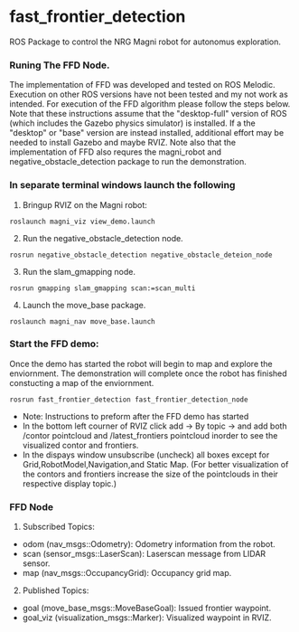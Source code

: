 # fast_frontier_detection

ROS Package to control the NRG Magni robot for autonomus exploration.

### Runing The FFD Node. 

The implementation of FFD was developed and tested on ROS Melodic. Execution on other ROS versions have not been tested and my not work as intended. For execution of the FFD algorithm please follow the steps below. Note that these instructions assume that the "desktop-full" version of ROS (which includes the Gazebo physics simulator) is installed. If a the "desktop" or "base" version are instead installed, additional effort may be needed to install Gazebo and maybe RVIZ. Note also that the implementation of FFD also requres the magni_robot and negative_obstacle_detection package to run the demonstration. 

### In separate terminal windows launch the following

1. Bringup RVIZ on the Magni robot:

```
roslaunch magni_viz view_demo.launch 
```
2. Run the negative_obstacle_detection node. 

```
rosrun negative_obstacle_detection negative_obstacle_deteion_node
```
3. Run the slam_gmapping node. 

```
rosrun gmapping slam_gmapping scan:=scan_multi
```
4. Launch the move_base package. 

```
roslaunch magni_nav move_base.launch
```

### Start the FFD demo:
Once the demo has started the robot will begin to map and explore the enviornment. The demonstration will complete once the robot has finished constucting a map of the enviornment. 

```
rosrun fast_frontier_detection fast_frontier_detection_node 
```
- Note: Instructions to preform after the FFD demo has started
- In the bottom left courner of RVIZ click add -> By topic ->  and add both /contor pointcloud and /latest_frontiers pointcloud inorder to see the visualized contor and frontiers. 
- In the dispays window unsubscribe (uncheck) all boxes except for Grid,RobotModel,Navigation,and Static Map. (For better visualization of the contors and frontiers increase the size of the pointclouds in their respective display topic.) 

### FFD Node
1. Subscribed Topics:
- odom (nav_msgs::Odometry): Odometry information from the robot. 
- scan (sensor_msgs::LaserScan): Laserscan message from LIDAR sensor. 
- map (nav_msgs::OccupancyGrid): Occupancy grid map. 

2. Published Topics:
- goal (move_base_msgs::MoveBaseGoal): Issued frontier waypoint.
- goal_viz (visualization_msgs::Marker): Visualized waypoint in RVIZ.
